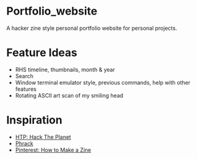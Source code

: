 # Portfolio_website
A hacker zine style personal portfolio website for personal projects. 


# Feature Ideas
- RHS timeline, thumbnails, month & year
- Search
- Window terminal emulator style, previous commands, help with other features
- Rotating ASCII art scan of my smiling head

# Inspiration
- [HTP: Hack The Planet](https://www.exploit-db.com/papers/25306)
- [Phrack](http://www.phrack.org/)
- [Pinterest: How to Make a Zine](https://www.pinterest.com.au/pin/37576978132730528/)